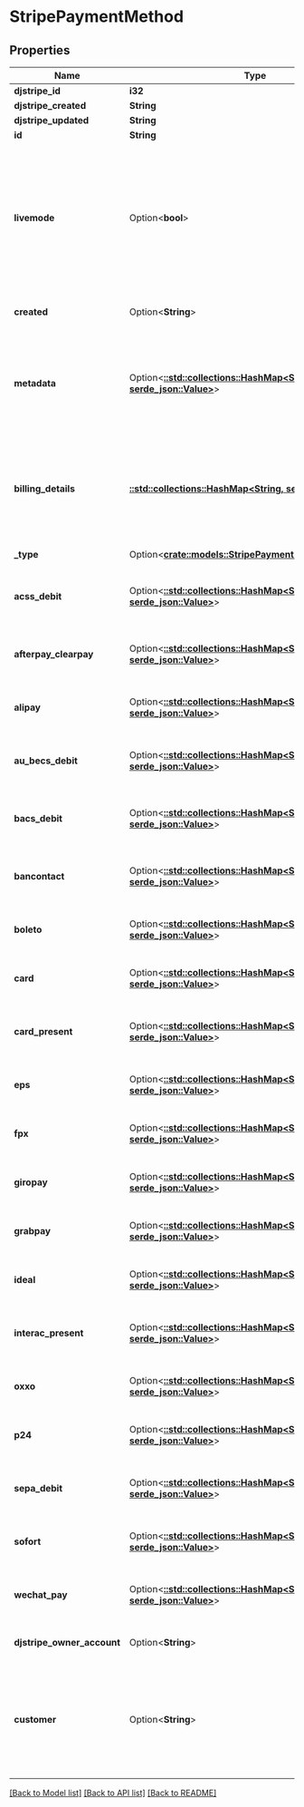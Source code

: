 # StripePaymentMethod

## Properties

Name | Type | Description | Notes
------------ | ------------- | ------------- | -------------
**djstripe_id** | **i32** |  | [readonly]
**djstripe_created** | **String** |  | [readonly]
**djstripe_updated** | **String** |  | [readonly]
**id** | **String** |  | 
**livemode** | Option<**bool**> | Null here indicates that the livemode status is unknown or was previously unrecorded. Otherwise, this field indicates whether this record comes from Stripe test mode or live mode operation. | [optional]
**created** | Option<**String**> | The datetime this object was created in stripe. | [optional]
**metadata** | Option<[**::std::collections::HashMap<String, serde_json::Value>**](serde_json::Value.md)> | A set of key/value pairs that you can attach to an object. It can be useful for storing additional information about an object in a structured format. | [optional]
**billing_details** | [**::std::collections::HashMap<String, serde_json::Value>**](serde_json::Value.md) | Billing information associated with the PaymentMethod that may be used or required by particular types of payment methods. | 
**_type** | Option<[**crate::models::StripePaymentMethodTypeEnum**](StripePaymentMethodTypeEnum.md)> | The type of the PaymentMethod. | 
**acss_debit** | Option<[**::std::collections::HashMap<String, serde_json::Value>**](serde_json::Value.md)> | Additional information for payment methods of type `acss_debit` | [optional]
**afterpay_clearpay** | Option<[**::std::collections::HashMap<String, serde_json::Value>**](serde_json::Value.md)> | Additional information for payment methods of type `afterpay_clearpay` | [optional]
**alipay** | Option<[**::std::collections::HashMap<String, serde_json::Value>**](serde_json::Value.md)> | Additional information for payment methods of type `alipay` | [optional]
**au_becs_debit** | Option<[**::std::collections::HashMap<String, serde_json::Value>**](serde_json::Value.md)> | Additional information for payment methods of type `au_becs_debit` | [optional]
**bacs_debit** | Option<[**::std::collections::HashMap<String, serde_json::Value>**](serde_json::Value.md)> | Additional information for payment methods of type `bacs_debit` | [optional]
**bancontact** | Option<[**::std::collections::HashMap<String, serde_json::Value>**](serde_json::Value.md)> | Additional information for payment methods of type `bancontact` | [optional]
**boleto** | Option<[**::std::collections::HashMap<String, serde_json::Value>**](serde_json::Value.md)> | Additional information for payment methods of type `boleto` | [optional]
**card** | Option<[**::std::collections::HashMap<String, serde_json::Value>**](serde_json::Value.md)> | Additional information for payment methods of type `card` | [optional]
**card_present** | Option<[**::std::collections::HashMap<String, serde_json::Value>**](serde_json::Value.md)> | Additional information for payment methods of type `card_present` | [optional]
**eps** | Option<[**::std::collections::HashMap<String, serde_json::Value>**](serde_json::Value.md)> | Additional information for payment methods of type `eps` | [optional]
**fpx** | Option<[**::std::collections::HashMap<String, serde_json::Value>**](serde_json::Value.md)> | Additional information for payment methods of type `fpx` | [optional]
**giropay** | Option<[**::std::collections::HashMap<String, serde_json::Value>**](serde_json::Value.md)> | Additional information for payment methods of type `giropay` | [optional]
**grabpay** | Option<[**::std::collections::HashMap<String, serde_json::Value>**](serde_json::Value.md)> | Additional information for payment methods of type `grabpay` | [optional]
**ideal** | Option<[**::std::collections::HashMap<String, serde_json::Value>**](serde_json::Value.md)> | Additional information for payment methods of type `ideal` | [optional]
**interac_present** | Option<[**::std::collections::HashMap<String, serde_json::Value>**](serde_json::Value.md)> | Additional information for payment methods of type `interac_present` | [optional]
**oxxo** | Option<[**::std::collections::HashMap<String, serde_json::Value>**](serde_json::Value.md)> | Additional information for payment methods of type `oxxo` | [optional]
**p24** | Option<[**::std::collections::HashMap<String, serde_json::Value>**](serde_json::Value.md)> | Additional information for payment methods of type `p24` | [optional]
**sepa_debit** | Option<[**::std::collections::HashMap<String, serde_json::Value>**](serde_json::Value.md)> | Additional information for payment methods of type `sepa_debit` | [optional]
**sofort** | Option<[**::std::collections::HashMap<String, serde_json::Value>**](serde_json::Value.md)> | Additional information for payment methods of type `sofort` | [optional]
**wechat_pay** | Option<[**::std::collections::HashMap<String, serde_json::Value>**](serde_json::Value.md)> | Additional information for payment methods of type `wechat_pay` | [optional]
**djstripe_owner_account** | Option<**String**> | The Stripe Account this object belongs to. | [optional]
**customer** | Option<**String**> | Customer to which this PaymentMethod is saved. This will not be set when the PaymentMethod has not been saved to a Customer. | [optional]

[[Back to Model list]](../README.md#documentation-for-models) [[Back to API list]](../README.md#documentation-for-api-endpoints) [[Back to README]](../README.md)


